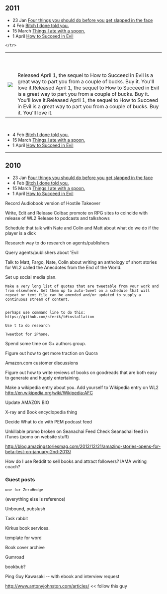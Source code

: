 
## 2011

* 23 Jan [Four things you should do before you get slapped in the face](http://www.patrickemclean.com)
* 4 Feb [Bitch I done told you.](http://www.patrickemclean.com)
* 15 March [Things I ate with a spoon.](http://www.patrickemclean.com)
* 1 April [How to Succeed in Evil](http://www.patrickemclean.com)

<table>
    <tr>
        <td><img src="http://ecx.images-amazon.com/images/I/51BUSsP9cbL._BO2,204,203,200_PIsitb-sticker-arrow-click,TopRight,35,-76_AA278_PIkin4,BottomRight,-60,22_AA300_SH20_OU01_.jpg"></td>
        <td><br><br><br>Released April 1, the sequel to How to Succeed in Evil is a great way to part you from a couple of bucks. Buy it. You'll love it.Released April 1, the sequel to How to Succeed in Evil is a great way to part you from a couple of bucks. Buy it. You'll love it.Released April 1, the sequel to How to Succeed in Evil is a great way to part you from a couple of bucks. Buy it. You'll love it.</td>
        
        
    </tr>
   
</table>
<br>

* 4 Feb [Bitch I done told you.](http://www.patrickemclean.com)
* 15 March [Things I ate with a spoon.](http://www.patrickemclean.com)
* 1 April [How to Succeed in Evil](http://www.patrickemclean.com)



---

## 2010

* 23 Jan [Four things you should do before you get slapped in the face](http://www.patrickemclean.com)
* 4 Feb [Bitch I done told you.](http://www.patrickemclean.com)
* 15 March [Things I ate with a spoon.](http://www.patrickemclean.com)
* 1 April [How to Succeed in Evil](http://www.patrickemclean.com)


Record Audiobook version of Hostile Takeover

Write, Edit and Release Colbac
	promote on RPG sites to coincide with release of WL2 
	Release to podcasts and talkshows

Schedule that talk with Nate and Colin and Matt about what do we do if the player is a dick

Research way to do research on agents/publishers

Query agents/publishers about 'Evil

Talk to Matt, Fargo, Nate, Colin about writing an anthology of short stories for WL2 called the Anecdotes from the End of the World.

Set up social media plan.  

    Make a very long list of quotes that are tweetable from your work and from elsewhere. Set them up to auto-tweet on a schedule that will repeat or text file can be amended and/or updated to supply a continuous stream of content. 


    perhaps use command line to do this: 
    https://github.com/sferik/t#installation

    Use t to do research

    Tweetbot for iPhone.
    

Spend some time on G+ authors group.

Figure out how to get more traction on Quora

Amazon.com customer discussions

Figure out how to write reviews of books on goodreads that are both easy to generate and hugely entertaining. 

Make a wikipedia entry about you. 
    Add yourself to Wikipedia entry on WL2
    http://en.wikipedia.org/wiki/Wikipedia:AFC

Update AMAZON BIO

X-ray and Book encyclopedia thing

Decide What to do with PEM podcast feed

Unkillable promo broken on Seanachai Feed Check Seanachai feed in iTunes (pomo on website stuff)

http://blog.amazingstoriesmag.com/2012/12/21/amazing-stories-opens-for-beta-test-on-january-2nd-2013/

How do I use Reddit to sell books and attract followers? IAMA writing coach?


### Guest posts 

    one for ZeroHedge


(everything else is reference)

Unbound,  pubslush

Task rabbit

Kirkus book services. 

template for word

Book cover archive

Gumroad

bookbub?

Ping Guy Kawasaki -- with ebook and interview request

http://www.antonyjohnston.com/articles/ << follow this guy
